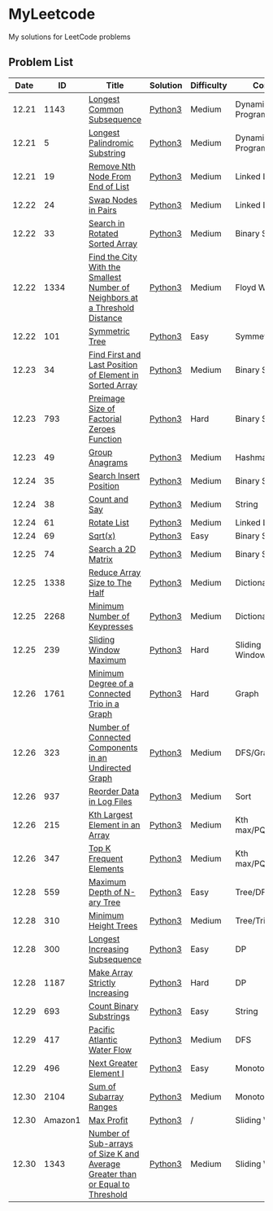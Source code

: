 # MyLeetcode


My solutions for LeetCode problems

## Problem List

| Date  | ID      | Title                                                                                                                                                                                    | Solution                        | Difficulty | Comments             |
|-------|---------|------------------------------------------------------------------------------------------------------------------------------------------------------------------------------------------|---------------------------------|------------|----------------------|
| 12.21 | 1143    | [Longest Common Subsequence](https://leetcode.com/problems/longest-common-subsequence)                                                                                                   | [Python3](./1143/1143.py)       | Medium     | Dynamic Programming  |
| 12.21 | 5       | [Longest Palindromic Substring](https://leetcode.com/problems/longest-palindromic-substring)                                                                                             | [Python3](./5/5.py)             | Medium     | Dynamic Programming  |
| 12.21 | 19      | [Remove Nth Node From End of List](https://leetcode.com/problems/remove-nth-node-from-end-of-list)                                                                                       | [Python3](./19/19.py)           | Medium     | Linked List          |
| 12.22 | 24      | [Swap Nodes in Pairs](https://leetcode.com/problems/swap-nodes-in-pairs)                                                                                                                 | [Python3](./24/24.py)           | Medium     | Linked List          |
| 12.22 | 33      | [Search in Rotated Sorted Array](https://leetcode.com/problems/search-in-rotated-sorted-array)                                                                                           | [Python3](./33/33.py)           | Medium     | Binary Search        |
| 12.22 | 1334    | [Find the City With the Smallest Number of Neighbors at a Threshold Distance](https://leetcode.com/problems/find-the-city-with-the-smallest-number-of-neighbors-at-a-threshold-distance) | [Python3](./1334/1334.py)       | Medium     | Floyd Warshall       |
| 12.22 | 101     | [Symmetric Tree](https://leetcode.com/problems/symmetric-tree)                                                                                                                           | [Python3](./101/101.py)         | Easy       | Symmetric DFS        |
| 12.23 | 34      | [Find First and Last Position of Element in Sorted Array](https://leetcode.com/problems/find-first-and-last-position-of-element-in-sorted-array)                                         | [Python3](./34/34.py)           | Medium     | Binary Search        |
| 12.23 | 793     | [Preimage Size of Factorial Zeroes Function](https://leetcode.com/problems/preimage-size-of-factorial-zeroes-function)                                                                   | [Python3](./793/793.py)         | Hard       | Binary Search        |
| 12.23 | 49      | [Group Anagrams](https://leetcode.com/problems/group-anagrams)                                                                                                                           | [Python3](./49/49.py)           | Medium     | Hashmap/Dictionary   |
| 12.24 | 35      | [Search Insert Position](https://leetcode.com/problems/search-insert-position)                                                                                                           | [Python3](./35/35.py)           | Medium     | Binary Search        |
| 12.24 | 38      | [Count and Say](https://leetcode.com/problems/count-and-say)                                                                                                                             | [Python3](./38/38.py)           | Medium     | String               |
| 12.24 | 61      | [Rotate List](https://leetcode.com/problems/rotate-list)                                                                                                                                 | [Python3](./61/61.py)           | Medium     | Linked List          |
| 12.24 | 69      | [Sqrt(x)](https://leetcode.com/problems/sqrtx)                                                                                                                                           | [Python3](./69/69.py)           | Easy       | Binary Search        |
| 12.25 | 74      | [Search a 2D Matrix](https://leetcode.com/problems/search-a-2d-matrix)                                                                                                                   | [Python3](./74/74.py)           | Medium     | Binary Search        |
| 12.25 | 1338    | [Reduce Array Size to The Half](https://leetcode.com/problems/reduce-array-size-to-the-half)                                                                                             | [Python3](./1338/1338.py)       | Medium     | Dictionary/Sort      |
| 12.25 | 2268    | [Minimum Number of Keypresses](https://leetcode.com/problems/minimum-number-of-keypresses)                                                                                               | [Python3](./2268/2268.py)       | Medium     | Dictionary/Sort      |
| 12.25 | 239     | [Sliding Window Maximum](https://leetcode.com/problems/sliding-window-maximum)                                                                                                           | [Python3](./239/239.py)         | Hard       | Sliding Window/Deque |
| 12.26 | 1761    | [Minimum Degree of a Connected Trio in a Graph](https://leetcode.com/problems/minimum-degree-of-a-connected-trio-in-a-graph)                                                             | [Python3](./1761/1761.py)       | Hard       | Graph                |
| 12.26 | 323     | [Number of Connected Components in an Undirected Graph](https://leetcode.com/problems/number-of-connected-components-in-an-undirected-graph)                                             | [Python3](./323/323.py)         | Medium     | DFS/Graph            |
| 12.26 | 937     | [Reorder Data in Log Files](https://leetcode.com/problems/reorder-data-in-log-files)                                                                                                     | [Python3](./937/937.py)         | Medium     | Sort                 |
| 12.26 | 215     | [Kth Largest Element in an Array](https://leetcode.com/problems/kth-largest-element-in-an-array)                                                                                         | [Python3](./215/215.py)         | Medium     | Kth max/PQ/QuickSort |
| 12.26 | 347     | [Top K Frequent Elements](https://leetcode.com/problems/top-k-frequent-elements)                                                                                                         | [Python3](./347/347.py)         | Medium     | Kth max/PQ/QuickSort |
| 12.28 | 559     | [Maximum Depth of N-ary Tree](https://leetcode.com/problems/maximum-depth-of-n-ary-tree)                                                                                                 | [Python3](./559/559.py)         | Easy       | Tree/DFS             |
| 12.28 | 310     | [Minimum Height Trees](https://leetcode.com/problems/minimum-height-trees)                                                                                                               | [Python3](./310/310.py)         | Medium     | Tree/Trim/BFS        |
| 12.28 | 300     | [Longest Increasing Subsequence](https://leetcode.com/problems/longest-increasing-subsequence)                                                                                           | [Python3](./300/300.py)         | Easy       | DP                   |
| 12.28 | 1187    | [Make Array Strictly Increasing](https://leetcode.com/problems/make-array-strictly-increasing)                                                                                           | [Python3](./1187/1187.py)       | Hard       | DP                   |
| 12.29 | 693     | [Count Binary Substrings](https://leetcode.com/problems/count-binary-substrings)                                                                                                         | [Python3](./696/696.py)         | Easy       | String               |
| 12.29 | 417     | [Pacific Atlantic Water Flow](https://leetcode.com/problems/pacific-atlantic-water-flow)                                                                                                 | [Python3](./417/417.py)         | Medium     | DFS                  |
| 12.29 | 496     | [Next Greater Element I](https://leetcode.com/problems/next-greater-element-i)                                                                                                           | [Python3](./496/496.py)         | Easy       | Monotonic Stack      |
| 12.30 | 2104    | [Sum of Subarray Ranges](https://leetcode.com/problems/sum-of-subarray-ranges)                                                                                                           | [Python3](./2104/2104.py)       | Medium     | Monotonic Stack      |
| 12.30 | Amazon1 | [Max Profit](https://leetcode.com/discuss/interview-question/1321204/efficient-harvest-faang-oa-question-2021)                                                                           | [Python3](./Amazon1/Amazon1.py) | /          | Sliding Window       |
| 12.30 | 1343    | [Number of Sub-arrays of Size K and Average Greater than or Equal to Threshold](https://leetcode.com/problems/number-of-sub-arrays-of-size-k-and-average-greater-than-or-equal-to-threshold)                                                                                                        | [Python3](./1343/1343.py)       | Medium     | Sliding Window       |


 